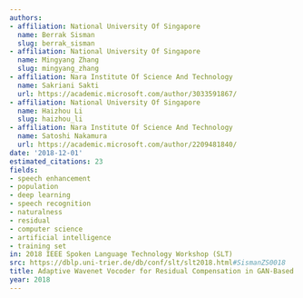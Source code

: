 ```yaml
---
authors:
- affiliation: National University Of Singapore
  name: Berrak Sisman
  slug: berrak_sisman
- affiliation: National University Of Singapore
  name: Mingyang Zhang
  slug: mingyang_zhang
- affiliation: Nara Institute Of Science And Technology
  name: Sakriani Sakti
  url: https://academic.microsoft.com/author/3033591867/
- affiliation: National University Of Singapore
  name: Haizhou Li
  slug: haizhou_li
- affiliation: Nara Institute Of Science And Technology
  name: Satoshi Nakamura
  url: https://academic.microsoft.com/author/2209481840/
date: '2018-12-01'
estimated_citations: 23
fields:
- speech enhancement
- population
- deep learning
- speech recognition
- naturalness
- residual
- computer science
- artificial intelligence
- training set
in: 2018 IEEE Spoken Language Technology Workshop (SLT)
src: https://dblp.uni-trier.de/db/conf/slt/slt2018.html#SismanZS0018
title: Adaptive Wavenet Vocoder for Residual Compensation in GAN-Based Voice Conversion
year: 2018
---
```

